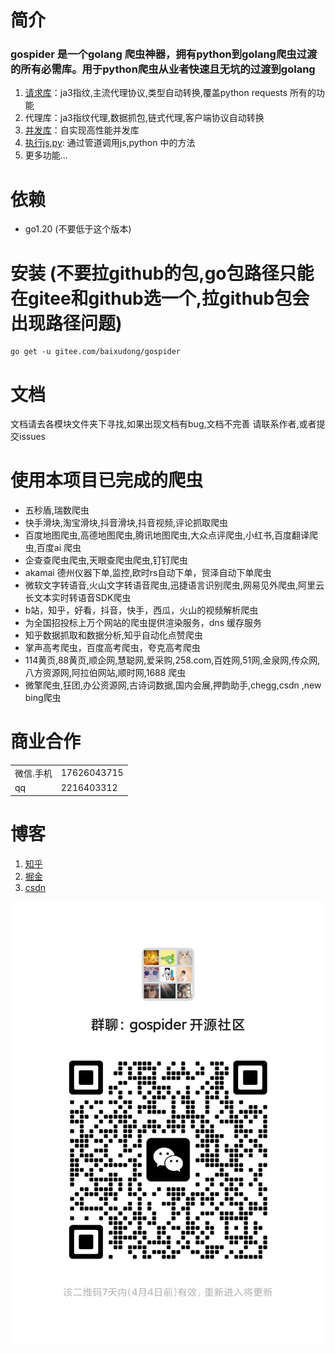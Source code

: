 # 简介
### gospider 是一个golang 爬虫神器，拥有python到golang爬虫过渡的所有必需库。用于python爬虫从业者快速且无坑的过渡到golang
1. [请求库](../../tree/master/requests)：ja3指纹,主流代理协议,类型自动转换,覆盖python requests 所有的功能
2. 代理库：ja3指纹代理,数据抓包,链式代理,客户端协议自动转换
3. [并发库](../../tree/master/thread)：自实现高性能并发库
4. [执行js,py](../../tree/master/cmd): 通过管道调用js,python 中的方法
5. 更多功能...
# 依赖
* go1.20 (不要低于这个版本)
# 安装 (不要拉github的包,go包路径只能在gitee和github选一个,拉github包会出现路径问题)
```
go get -u gitee.com/baixudong/gospider
```
# 文档
文档请去各模块文件夹下寻找,如果出现文档有bug,文档不完善 请联系作者,或者提交issues

# 使用本项目已完成的爬虫
* 五秒盾,瑞数爬虫
* 快手滑块,淘宝滑块,抖音滑块,抖音视频,评论抓取爬虫
* 百度地图爬虫,高德地图爬虫,腾讯地图爬虫,大众点评爬虫,小红书,百度翻译爬虫,百度ai 爬虫
* 企查查爬虫爬虫,天眼查爬虫爬虫,钉钉爬虫
* akamai 德州仪器下单,监控,欧时rs自动下单，贸泽自动下单爬虫
* 微软文字转语音,火山文字转语音爬虫,迅捷语言识别爬虫,网易见外爬虫,阿里云长文本实时转语音SDK爬虫
* b站，知乎，好看，抖音，快手，西瓜，火山的视频解析爬虫
* 为全国招投标上万个网站的爬虫提供渲染服务，dns 缓存服务
* 知乎数据抓取和数据分析,知乎自动化点赞爬虫
* 掌声高考爬虫，百度高考爬虫，夸克高考爬虫
* 114黄页,88黄页,顺企网,慧聪网,爱采购,258.com,百姓网,51网,金泉网,传众网,八方资源网,阿拉伯网站,顺时网,1688 爬虫
* 微擎爬虫,狂团,办公资源网,古诗词数据,国内会展,押韵助手,chegg,csdn ,new bing爬虫
# 商业合作
|||
|-|-|
|微信.手机|17626043715|
|qq|2216403312|

# 博客
1. [知乎](https://www.zhihu.com/people/xiao-bai-shu-87-3/posts)
2. [掘金](https://juejin.cn/user/4098624347452359/posts)
3. [csdn](https://blog.csdn.net/Mr_bai_404?type=blog)

![](im.jpg)